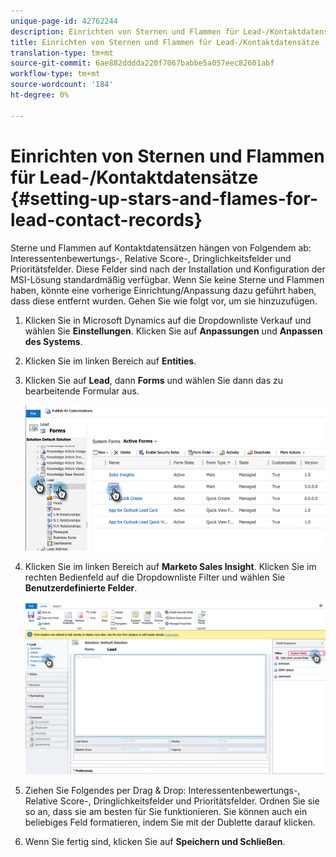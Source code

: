 ```yaml
---
unique-page-id: 42762244
description: Einrichten von Sternen und Flammen für Lead-/Kontaktdatensätze - Marketing Docs - Produktdokumentation
title: Einrichten von Sternen und Flammen für Lead-/Kontaktdatensätze
translation-type: tm+mt
source-git-commit: 6ae882dddda220f7067babbe5a057eec82601abf
workflow-type: tm+mt
source-wordcount: '184'
ht-degree: 0%

---
```



# Einrichten von Sternen und Flammen für Lead-/Kontaktdatensätze {#setting-up-stars-and-flames-for-lead-contact-records}

Sterne und Flammen auf Kontaktdatensätzen hängen von Folgendem ab: Interessentenbewertungs-, Relative Score-, Dringlichkeitsfelder und Prioritätsfelder. Diese Felder sind nach der Installation und Konfiguration der MSI-Lösung standardmäßig verfügbar. Wenn Sie keine Sterne und Flammen haben, könnte eine vorherige Einrichtung/Anpassung dazu geführt haben, dass diese entfernt wurden. Gehen Sie wie folgt vor, um sie hinzuzufügen.

1. Klicken Sie in Microsoft Dynamics auf die Dropdownliste Verkauf und wählen Sie **Einstellungen**. Klicken Sie auf **Anpassungen** und **Anpassen des Systems**.

1. Klicken Sie im linken Bereich auf **Entities**.

1. Klicken Sie auf **Lead**, dann **Forms** und wählen Sie dann das zu bearbeitende Formular aus.

   ![](assets/setting-up-stars-and-flames-for-lead-contact-records-1.png)

1. Klicken Sie im linken Bereich auf **Marketo Sales Insight**. Klicken Sie im rechten Bedienfeld auf die Dropdownliste Filter und wählen Sie **Benutzerdefinierte Felder**.

   ![](assets/setting-up-stars-and-flames-for-lead-contact-records-2.png)

1. Ziehen Sie Folgendes per Drag &amp; Drop: Interessentenbewertungs-, Relative Score-, Dringlichkeitsfelder und Prioritätsfelder. Ordnen Sie sie so an, dass sie am besten für Sie funktionieren. Sie können auch ein beliebiges Feld formatieren, indem Sie mit der Dublette darauf klicken.

1. Wenn Sie fertig sind, klicken Sie auf **Speichern und Schließen**.
